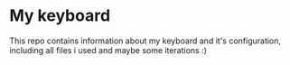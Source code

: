 # My keyboard

This repo contains information about my keyboard and it's configuration, including all files i used and maybe some iterations :)
